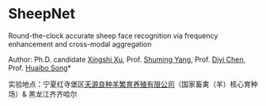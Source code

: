# SheepNet
Round-the-clock accurate sheep face recognition via frequency enhancement and cross-modal aggregation

Author:  Ph.D. candidate [Xingshi Xu](https://orcid.org/0000-0002-6687-6975), Prof. [Shuming Yang](https://jxgc.nxu.edu.cn/info/1043/6391.htm), Prof. [Diyi Chen](https://www.nwafu.edu.cn/jsdw/zjrc/yxjjhdz/72652.htm), Prof. [Huaibo Song](https://cmee.nwsuaf.edu.cn/szdw/gjzcry/318457.htm)*

实验地点：宁夏红寺堡区[天源良种羊繁育养殖有限公司](http://www.nxjlxk.com/hspq/zdgcxmzl/jjlyzdgcxm/202201/t20220108_494907.html)（国家畜禽（羊）核心育种场）& 黑龙江齐齐哈尔  



